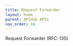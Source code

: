 ```yaml
---
title: Request Forwarder 
layout: home
parent: APIHub APIs
nav_order: 16
---
```


Request Forwarder (RFC-135)